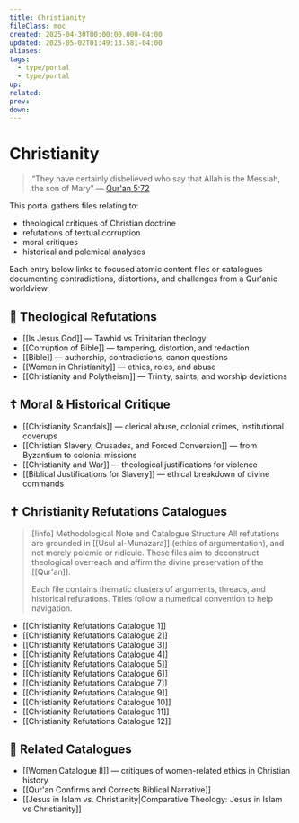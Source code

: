 ```yaml
---
title: Christianity
fileClass: moc
created: 2025-04-30T00:00:00.000-04:00
updated: 2025-05-02T01:49:13.581-04:00
aliases: 
tags: 
  - type/portal
  - type/portal 
up: 
related: 
prev: 
down: 
---
```


# Christianity

> “They have certainly disbelieved who say that Allah is the Messiah, the son of Mary” — [Qur'an 5:72](https://quran.com/5/72)

This portal gathers files relating to:

- theological critiques of Christian doctrine  
- refutations of textual corruption  
- moral critiques  
- historical and polemical analyses  

Each entry below links to focused atomic content files or catalogues documenting contradictions, distortions, and challenges from a Qur'anic worldview.

## 📜 Theological Refutations

- [[Is Jesus God]] — Tawhid vs Trinitarian theology  
- [[Corruption of Bible]] — tampering, distortion, and redaction  
- [[Bible]] — authorship, contradictions, canon questions  
- [[Women in Christianity]] — ethics, roles, and abuse  
- [[Christianity and Polytheism]] — Trinity, saints, and worship deviations  

## ☦ Moral & Historical Critique

- [[Christianity Scandals]] — clerical abuse, colonial crimes, institutional coverups  
- [[Christian Slavery, Crusades, and Forced Conversion]] — from Byzantium to colonial missions  
- [[Christianity and War]] — theological justifications for violence  
- [[Biblical Justifications for Slavery]] — ethical breakdown of divine commands  

## ✝ Christianity Refutations Catalogues

> [!info] Methodological Note and Catalogue Structure
> All refutations are grounded in [[Usul al-Munazara]] (ethics of argumentation), and not merely polemic or ridicule. These files aim to deconstruct theological overreach and affirm the divine preservation of the [[Qur'an]].
>
> Each file contains thematic clusters of arguments, threads, and historical refutations. Titles follow a numerical convention to help navigation.

- [[Christianity Refutations Catalogue 1]]  
- [[Christianity Refutations Catalogue 2]]  
- [[Christianity Refutations Catalogue 3]]  
- [[Christianity Refutations Catalogue 4]]  
- [[Christianity Refutations Catalogue 5]]  
- [[Christianity Refutations Catalogue 6]]  
- [[Christianity Refutations Catalogue 7]]  
- [[Christianity Refutations Catalogue 9]]  
- [[Christianity Refutations Catalogue 10]]  
- [[Christianity Refutations Catalogue 11]]  
- [[Christianity Refutations Catalogue 12]]

## 🧵 Related Catalogues

- [[Women Catalogue II]] — critiques of women-related ethics in Christian history  
- [[Qur'an Confirms and Corrects Biblical Narrative]]  
- [[Jesus in Islam vs. Christianity|Comparative Theology: Jesus in Islam vs Christianity]]

